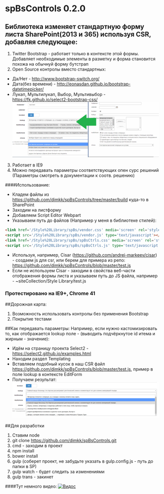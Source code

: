 # spBsControls 0.2.0
## Библиотека изменяет стандартную форму листа SharePoint(2013 и 365) используя CSR, добавляя следующее:
1. Twitter Bootstrap - работает только в контексте этой формы. Добавляет необходимые элементы в разметку и форма становится похожа на обычнуй форму бутстрап
2. Open Source контролы вместо стандартных:
 * Да/Нет - http://www.bootstrap-switch.org/
 * Дата(без времени) - http://eonasdan.github.io/bootstrap-datetimepicker/
 * Лукап, Мультилукап, Выбор, Мультивыбор - https://fk.github.io/select2-bootstrap-css/
![alt tag](https://raw.githubusercontent.com/dimkk/spBsControls/master/show.png)
3. Работает в IE9
4. Можно передавать параметры соответствующих опен сурс решений (Параметры смотреть в документации к соотв. решению)

####Использование:<br/>
  * Кладем файлы из https://github.com/dimkk/spBsControls/tree/master/build куда-то в SharePoint<br/>
  * Заходим на листформу<br/>
  * Добавляем Script Editor Webpart
  * Указываем путь до файлов (Например у меня в библиотеке стилей): <br/>
  ```html
  <link href='/Style%20Library/spBs/vendor.css' media='screen' rel='stylesheet' type='text/css'/>
  <script src='/Style%20Library/spBs/vendor.js' type='text/javascript'></script>
  <link href='/Style%20Library/spBs/spBsCtrls.css' media='screen' rel='stylesheet' type='text/css' />
  <script src='/Style%20Library/spBs/spBsCtrls.js' type='text/javascript'></script>
  ```

  * Используя, например, Cisar (https://github.com/andrei-markeev/cisar) - создаем js для csr, или берем для примера из репо: https://github.com/dimkk/spBsControls/blob/master/test.js<br/>
  * Если не используем Cisar - заходим в свойства веб-части отображения формы листа и указываем путь до JS файла, например - ~siteCollection/Style Library/test.js

### Протестировано на IE9+, Chrome 41

##Дорожная карта:
1. Возможность использовать контролы без применения Bootstrap
2. Покрытие тестами

##Как передавать параметры:
Например, если нужно кастомизировать то, как отображается lookup поле - (выводить подчёркнутое id итема и жирным - значение):
 * Идём на страницу проекта Select2 - https://select2.github.io/examples.html
 * Находим раздел Templating
 * Вставляем подобный кусок в наш CSR файл https://github.com/dimkk/spBsControls/blob/master/test.js, пример в поле lookup в контексте EditForm
 * Получаем результат:
 ![alt tag](https://raw.githubusercontent.com/dimkk/spBsControls/master/select2-templating.png)

##Для разработки
1. Ставим node
1. git clone https://github.com/dimkk/spBsControls.git
2. cmd - заходим в проект
3. npm install
4. bower install
5. gulp (соберет проект, не забудьте указать в gulp.config.js - путь до папки в SP)
6. gulp watch - будет следить за изменениями
7. gulp trans - закинет 

####Тут немного видео:
[![Видос](http://img.youtube.com/vi/LxGSRqxljWk/0.jpg)](http://www.youtube.com/watch?v=LxGSRqxljWk)
